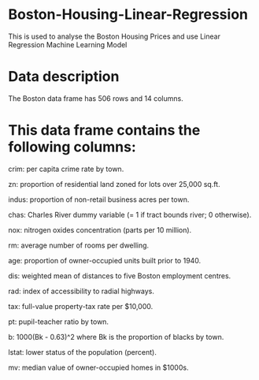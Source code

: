 # Boston-Housing-Linear-Regression
This is used to analyse the Boston Housing Prices and use Linear Regression Machine Learning Model
# Data description
The Boston data frame has 506 rows and 14 columns.

# This data frame contains the following columns:

crim:
per capita crime rate by town.

zn:
proportion of residential land zoned for lots over 25,000 sq.ft.

indus:
proportion of non-retail business acres per town.

chas:
Charles River dummy variable (= 1 if tract bounds river; 0 otherwise).

nox:
nitrogen oxides concentration (parts per 10 million).

rm:
average number of rooms per dwelling.

age:
proportion of owner-occupied units built prior to 1940.

dis:
weighted mean of distances to five Boston employment centres.

rad:
index of accessibility to radial highways.

tax:
full-value property-tax rate per $10,000.

pt:
pupil-teacher ratio by town.

b:
1000(Bk - 0.63)^2 where Bk is the proportion of blacks by town.

lstat:
lower status of the population (percent).

mv:
median value of owner-occupied homes in $1000s.
